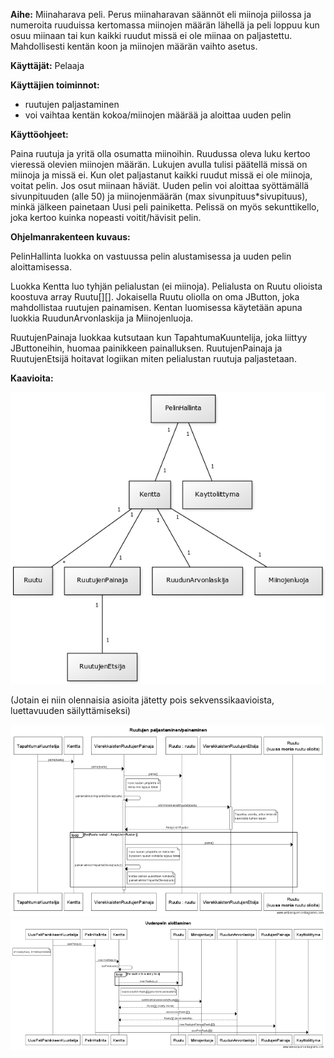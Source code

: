 **Aihe:** Miinaharava peli. Perus miinaharavan säännöt eli miinoja piilossa ja numeroita ruuduissa kertomassa miinojen määrän lähellä ja peli loppuu kun osuu miinaan tai kun kaikki ruudut missä ei ole miinaa on paljastettu. Mahdollisesti kentän koon ja miinojen määrän vaihto asetus. 

**Käyttäjät:** Pelaaja

**Käyttäjien toiminnot:**
- ruutujen paljastaminen
- voi vaihtaa kentän kokoa/miinojen määrää ja aloittaa uuden pelin

**Käyttöohjeet:**

Paina ruutuja ja yritä olla osumatta miinoihin. Ruudussa oleva luku kertoo vieressä olevien miinojen määrän. Lukujen avulla tulisi päätellä missä on miinoja ja missä ei. Kun olet paljastanut kaikki ruudut missä ei ole miinoja, voitat pelin. Jos osut miinaan häviät. Uuden pelin voi aloittaa syöttämällä sivunpituuden (alle 50) ja miinojenmäärän (max sivunpituus*sivupituus), minkä jälkeen painetaan Uusi peli painiketta. Pelissä on myös sekunttikello, joka kertoo kuinka nopeasti voitit/hävisit pelin.

**Ohjelmanrakenteen kuvaus:**

PelinHallinta luokka on vastuussa pelin alustamisessa ja uuden pelin aloittamisessa.

Luokka Kentta luo tyhjän pelialustan (ei miinoja). Pelialusta on Ruutu olioista koostuva array Ruutu[][]. Jokaisella Ruutu oliolla on oma JButton, joka mahdollistaa ruutujen painamisen. Kentan luomisessa käytetään apuna luokkia RuudunArvonlaskija ja Miinojenluoja.

RuutujenPainaja luokkaa kutsutaan kun TapahtumaKuuntelija, joka liittyy JButtoneihin, huomaa painikkeen painalluksen. RuutujenPainaja ja RuutujenEtsijä hoitavat logiikan miten pelialustan ruutuja paljastetaan.

**Kaavioita:**

![Luokkakaavio](luokkakaavio4.0.png)

(Jotain ei niin olennaisia asioita jätetty pois sekvenssikaavioista, luettavuuden säilyttämiseksi)

![Sekvenssikaavio](sekvenssikaavio1.png)
![Sekvenssikaavio](sekvenssikaavio2.png)

